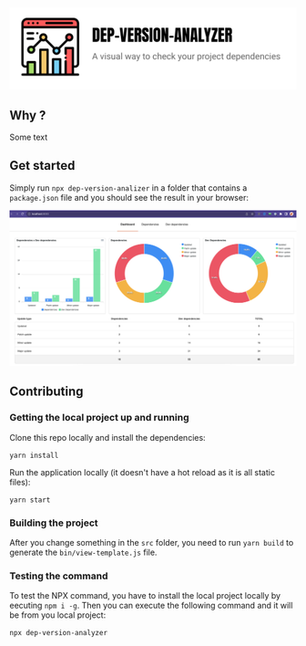 <p align="center">
  <img src="assets/logo.png">
</p>

## Why ?

Some text

## Get started

Simply run `npx dep-version-analizer` in a folder that contains a `package.json` file and you should see the result in your browser:

<img src="assets/application.png">

## Contributing

### Getting the local project up and running

Clone this repo locally and install the dependencies:

```
yarn install
```

Run the application locally (it doesn't have a hot reload as it is all static files):

```
yarn start
```

### Building the project

After you change something in the `src` folder, you need to run `yarn build` to generate the `bin/view-template.js` file.

### Testing the command

To test the NPX command, you have to install the local project locally by eecuting `npm i -g`. Then you can execute the following command and it will be from you local project:

```
npx dep-version-analyzer
```
